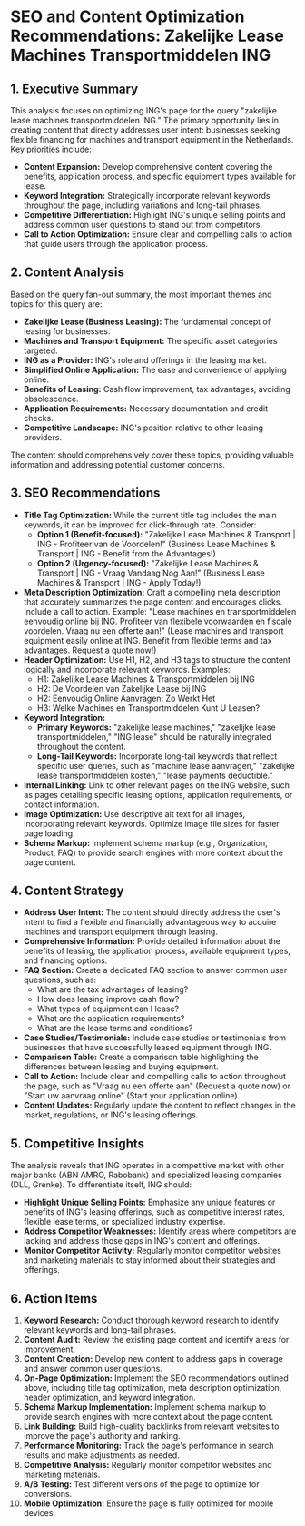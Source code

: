 # SEO and Content Optimization Recommendations: Zakelijke Lease Machines Transportmiddelen ING

## 1. Executive Summary

This analysis focuses on optimizing ING's page for the query "zakelijke lease machines transportmiddelen ING." The primary opportunity lies in creating content that directly addresses user intent: businesses seeking flexible financing for machines and transport equipment in the Netherlands. Key priorities include:

*   **Content Expansion:** Develop comprehensive content covering the benefits, application process, and specific equipment types available for lease.
*   **Keyword Integration:** Strategically incorporate relevant keywords throughout the page, including variations and long-tail phrases.
*   **Competitive Differentiation:** Highlight ING's unique selling points and address common user questions to stand out from competitors.
*   **Call to Action Optimization:** Ensure clear and compelling calls to action that guide users through the application process.

## 2. Content Analysis

Based on the query fan-out summary, the most important themes and topics for this query are:

*   **Zakelijke Lease (Business Leasing):** The fundamental concept of leasing for businesses.
*   **Machines and Transport Equipment:** The specific asset categories targeted.
*   **ING as a Provider:** ING's role and offerings in the leasing market.
*   **Simplified Online Application:** The ease and convenience of applying online.
*   **Benefits of Leasing:** Cash flow improvement, tax advantages, avoiding obsolescence.
*   **Application Requirements:** Necessary documentation and credit checks.
*   **Competitive Landscape:** ING's position relative to other leasing providers.

The content should comprehensively cover these topics, providing valuable information and addressing potential customer concerns.

## 3. SEO Recommendations

*   **Title Tag Optimization:** While the current title tag includes the main keywords, it can be improved for click-through rate. Consider:
    *   **Option 1 (Benefit-focused):** "Zakelijke Lease Machines & Transport | ING - Profiteer van de Voordelen!" (Business Lease Machines & Transport | ING - Benefit from the Advantages!)
    *   **Option 2 (Urgency-focused):** "Zakelijke Lease Machines & Transport | ING - Vraag Vandaag Nog Aan!" (Business Lease Machines & Transport | ING - Apply Today!)
*   **Meta Description Optimization:** Craft a compelling meta description that accurately summarizes the page content and encourages clicks. Include a call to action. Example: "Lease machines en transportmiddelen eenvoudig online bij ING. Profiteer van flexibele voorwaarden en fiscale voordelen. Vraag nu een offerte aan!" (Lease machines and transport equipment easily online at ING. Benefit from flexible terms and tax advantages. Request a quote now!)
*   **Header Optimization:** Use H1, H2, and H3 tags to structure the content logically and incorporate relevant keywords. Examples:
    *   H1: Zakelijke Lease Machines & Transportmiddelen bij ING
    *   H2: De Voordelen van Zakelijke Lease bij ING
    *   H2: Eenvoudig Online Aanvragen: Zo Werkt Het
    *   H3: Welke Machines en Transportmiddelen Kunt U Leasen?
*   **Keyword Integration:**
    *   **Primary Keywords:** "zakelijke lease machines," "zakelijke lease transportmiddelen," "ING lease" should be naturally integrated throughout the content.
    *   **Long-Tail Keywords:** Incorporate long-tail keywords that reflect specific user queries, such as "machine lease aanvragen," "zakelijke lease transportmiddelen kosten," "lease payments deductible."
*   **Internal Linking:** Link to other relevant pages on the ING website, such as pages detailing specific leasing options, application requirements, or contact information.
*   **Image Optimization:** Use descriptive alt text for all images, incorporating relevant keywords. Optimize image file sizes for faster page loading.
*   **Schema Markup:** Implement schema markup (e.g., Organization, Product, FAQ) to provide search engines with more context about the page content.

## 4. Content Strategy

*   **Address User Intent:** The content should directly address the user's intent to find a flexible and financially advantageous way to acquire machines and transport equipment through leasing.
*   **Comprehensive Information:** Provide detailed information about the benefits of leasing, the application process, available equipment types, and financing options.
*   **FAQ Section:** Create a dedicated FAQ section to answer common user questions, such as:
    *   What are the tax advantages of leasing?
    *   How does leasing improve cash flow?
    *   What types of equipment can I lease?
    *   What are the application requirements?
    *   What are the lease terms and conditions?
*   **Case Studies/Testimonials:** Include case studies or testimonials from businesses that have successfully leased equipment through ING.
*   **Comparison Table:** Create a comparison table highlighting the differences between leasing and buying equipment.
*   **Call to Action:** Include clear and compelling calls to action throughout the page, such as "Vraag nu een offerte aan" (Request a quote now) or "Start uw aanvraag online" (Start your application online).
*   **Content Updates:** Regularly update the content to reflect changes in the market, regulations, or ING's leasing offerings.

## 5. Competitive Insights

The analysis reveals that ING operates in a competitive market with other major banks (ABN AMRO, Rabobank) and specialized leasing companies (DLL, Grenke). To differentiate itself, ING should:

*   **Highlight Unique Selling Points:** Emphasize any unique features or benefits of ING's leasing offerings, such as competitive interest rates, flexible lease terms, or specialized industry expertise.
*   **Address Competitor Weaknesses:** Identify areas where competitors are lacking and address those gaps in ING's content and offerings.
*   **Monitor Competitor Activity:** Regularly monitor competitor websites and marketing materials to stay informed about their strategies and offerings.

## 6. Action Items

1.  **Keyword Research:** Conduct thorough keyword research to identify relevant keywords and long-tail phrases.
2.  **Content Audit:** Review the existing page content and identify areas for improvement.
3.  **Content Creation:** Develop new content to address gaps in coverage and answer common user questions.
4.  **On-Page Optimization:** Implement the SEO recommendations outlined above, including title tag optimization, meta description optimization, header optimization, and keyword integration.
5.  **Schema Markup Implementation:** Implement schema markup to provide search engines with more context about the page content.
6.  **Link Building:** Build high-quality backlinks from relevant websites to improve the page's authority and ranking.
7.  **Performance Monitoring:** Track the page's performance in search results and make adjustments as needed.
8.  **Competitive Analysis:** Regularly monitor competitor websites and marketing materials.
9.  **A/B Testing:** Test different versions of the page to optimize for conversions.
10. **Mobile Optimization:** Ensure the page is fully optimized for mobile devices.